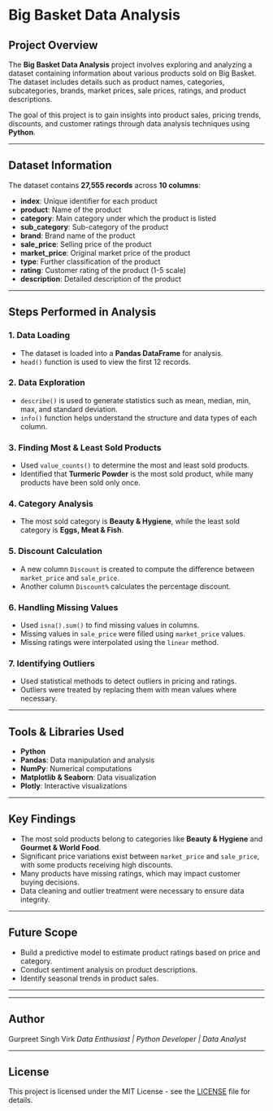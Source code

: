 # Big Basket Data Analysis

## Project Overview
The **Big Basket Data Analysis** project involves exploring and analyzing a dataset containing information about various products sold on Big Basket. The dataset includes details such as product names, categories, subcategories, brands, market prices, sale prices, ratings, and product descriptions.

The goal of this project is to gain insights into product sales, pricing trends, discounts, and customer ratings through data analysis techniques using **Python**.

---

## Dataset Information
The dataset contains **27,555 records** across **10 columns**:

- **index**: Unique identifier for each product
- **product**: Name of the product
- **category**: Main category under which the product is listed
- **sub_category**: Sub-category of the product
- **brand**: Brand name of the product
- **sale_price**: Selling price of the product
- **market_price**: Original market price of the product
- **type**: Further classification of the product
- **rating**: Customer rating of the product (1-5 scale)
- **description**: Detailed description of the product

---

## Steps Performed in Analysis

### 1. Data Loading
- The dataset is loaded into a **Pandas DataFrame** for analysis.
- `head()` function is used to view the first 12 records.

### 2. Data Exploration
- `describe()` is used to generate statistics such as mean, median, min, max, and standard deviation.
- `info()` function helps understand the structure and data types of each column.

### 3. Finding Most & Least Sold Products
- Used `value_counts()` to determine the most and least sold products.
- Identified that **Turmeric Powder** is the most sold product, while many products have been sold only once.

### 4. Category Analysis
- The most sold category is **Beauty & Hygiene**, while the least sold category is **Eggs, Meat & Fish**.

### 5. Discount Calculation
- A new column `Discount` is created to compute the difference between `market_price` and `sale_price`.
- Another column `Discount%` calculates the percentage discount.

### 6. Handling Missing Values
- Used `isna().sum()` to find missing values in columns.
- Missing values in `sale_price` were filled using `market_price` values.
- Missing ratings were interpolated using the `linear` method.

### 7. Identifying Outliers
- Used statistical methods to detect outliers in pricing and ratings.
- Outliers were treated by replacing them with mean values where necessary.

---

## Tools & Libraries Used
- **Python**
- **Pandas**: Data manipulation and analysis
- **NumPy**: Numerical computations
- **Matplotlib & Seaborn**: Data visualization
- **Plotly**: Interactive visualizations

---

## Key Findings
- The most sold products belong to categories like **Beauty & Hygiene** and **Gourmet & World Food**.
- Significant price variations exist between `market_price` and `sale_price`, with some products receiving high discounts.
- Many products have missing ratings, which may impact customer buying decisions.
- Data cleaning and outlier treatment were necessary to ensure data integrity.

---

## Future Scope
- Build a predictive model to estimate product ratings based on price and category.
- Conduct sentiment analysis on product descriptions.
- Identify seasonal trends in product sales.

---


---

## Author
Gurpreet Singh Virk
*Data Enthusiast | Python Developer | Data Analyst*  


---

## License
This project is licensed under the MIT License - see the [LICENSE](LICENSE) file for details.

